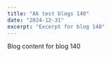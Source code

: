 ```yaml
---
title: "Ak test blogs 140"
date: "2024-12-31"
excerpt: "Excerpt for blog 140"
---
```


Blog content for blog 140